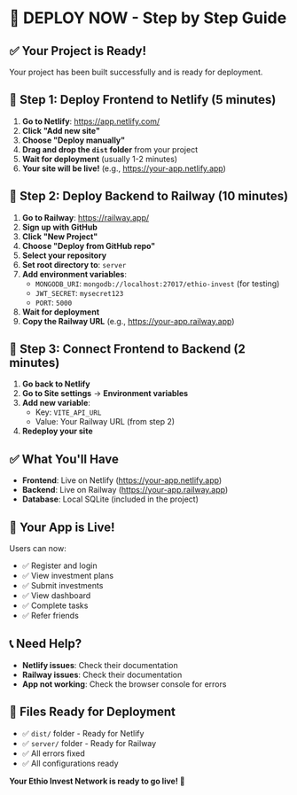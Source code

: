 # 🚀 DEPLOY NOW - Step by Step Guide

## ✅ **Your Project is Ready!**

Your project has been built successfully and is ready for deployment.

## 🎯 **Step 1: Deploy Frontend to Netlify (5 minutes)**

1. **Go to Netlify**: https://app.netlify.com/
2. **Click "Add new site"**
3. **Choose "Deploy manually"**
4. **Drag and drop the `dist` folder** from your project
5. **Wait for deployment** (usually 1-2 minutes)
6. **Your site will be live!** (e.g., https://your-app.netlify.app)

## 🎯 **Step 2: Deploy Backend to Railway (10 minutes)**

1. **Go to Railway**: https://railway.app/
2. **Sign up with GitHub**
3. **Click "New Project"**
4. **Choose "Deploy from GitHub repo"**
5. **Select your repository**
6. **Set root directory to**: `server`
7. **Add environment variables**:
   - `MONGODB_URI`: `mongodb://localhost:27017/ethio-invest` (for testing)
   - `JWT_SECRET`: `mysecret123`
   - `PORT`: `5000`
8. **Wait for deployment**
9. **Copy the Railway URL** (e.g., https://your-app.railway.app)

## 🎯 **Step 3: Connect Frontend to Backend (2 minutes)**

1. **Go back to Netlify**
2. **Go to Site settings** → **Environment variables**
3. **Add new variable**:
   - Key: `VITE_API_URL`
   - Value: Your Railway URL (from step 2)
4. **Redeploy your site**

## ✅ **What You'll Have**

- **Frontend**: Live on Netlify (https://your-app.netlify.app)
- **Backend**: Live on Railway (https://your-app.railway.app)
- **Database**: Local SQLite (included in the project)

## 🎉 **Your App is Live!**

Users can now:
- ✅ Register and login
- ✅ View investment plans
- ✅ Submit investments
- ✅ View dashboard
- ✅ Complete tasks
- ✅ Refer friends

## 📞 **Need Help?**

- **Netlify issues**: Check their documentation
- **Railway issues**: Check their documentation
- **App not working**: Check the browser console for errors

## 🔧 **Files Ready for Deployment**

- ✅ `dist/` folder - Ready for Netlify
- ✅ `server/` folder - Ready for Railway
- ✅ All errors fixed
- ✅ All configurations ready

**Your Ethio Invest Network is ready to go live! 🚀** 